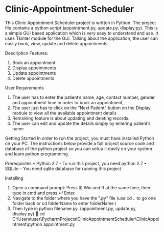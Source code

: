 # Clinic-Appointment-Scheduler
This Clinic Appointment Scheduler project is written in Python. The project file contains a python script (appointment.py, update.py, display.py). This is a simple GUI based application which is very easy to understand and use. It uses Tkinter module for the GUI. Talking about the application, the user can easily book, view, update and delete appointments.

Description
Features:
1.	Book an appointment
2.	Display appointments
3.	Update appointments
4.	Delete appointments

User Requirements 
1.	The user has to enter the patient’s name, age, contact number, gender and appointment time in order to book an appointment,
2.	The user just has to click on the “Next Patient” button on the Display module to view all the available appointment details
3.	Remaining feature is about updating and deleting records. 
4.	The user can edit and update the details simply by entering patient’s name.  

Getting Started
In order to run the project, you must have installed Python on your PC. The instructions below provide a full project source code and database of the python project so you can setup it easily on your system and learn python programming.

Prerequisites
•	Python 2.7   - To run this project, you need python 2.7
•	SQLite – You need sqlite database for running this project

Installing
1. Open a command prompt: Press ⊞ Win and R at the same time, then type in cmd and press ↵ Enter.
2. Navigate to the folder where you have the ".py" file (use cd .. to go one folder back or cd folderName to enter folderName )
3. Then type in python filename.py. (appointment.py, update.py, display.py)
 cd C:\Users\user\PycharmProjects\ClinicAppointmentScheduler\ClinicAppointment\python appointment.py

